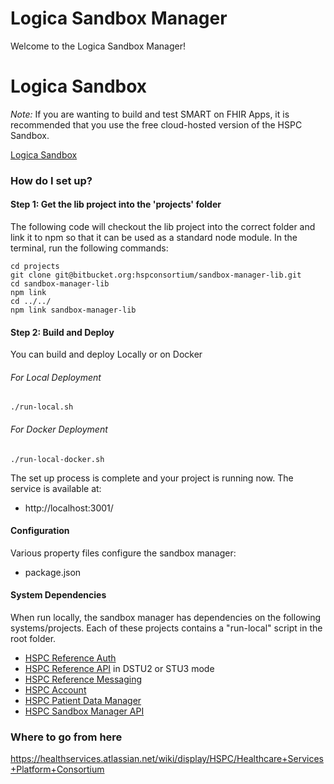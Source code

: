 # Logica Sandbox Manager

Welcome to the Logica Sandbox Manager!  

# Logica Sandbox

*Note:* If you are wanting to build and test SMART on FHIR Apps, it is recommended that you use the free cloud-hosted version of the HSPC Sandbox.

[Logica Sandbox](https://sandbox.logicahealth.org)

### How do I set up? ###


#### Step 1: Get the lib project into the 'projects' folder ####
The following code will checkout the lib project into the correct folder
and link it to npm so that it can be used as a standard node module. In the terminal, run the following commands:

    cd projects
    git clone git@bitbucket.org:hspconsortium/sandbox-manager-lib.git
    cd sandbox-manager-lib
    npm link
    cd ../../
    npm link sandbox-manager-lib

#### Step 2: Build and Deploy ####

You can build and deploy Locally or on Docker

###### For Local Deployment
    ./run-local.sh

###### For Docker Deployment ####

    ./run-local-docker.sh

The set up process is complete and your project is running now.  The service is available at:
* http://localhost:3001/

#### Configuration ####

Various property files configure the sandbox manager:

 * package.json

#### System Dependencies ####
When run locally, the sandbox manager has dependencies on the following systems/projects.  Each of these projects contains a "run-local" script in the root folder.

 * [HSPC Reference Auth](https://bitbucket.org/hspconsortium/reference-auth)
 * [HSPC Reference API](https://bitbucket.org/hspconsortium/reference-api) in DSTU2 or STU3 mode
 * [HSPC Reference Messaging](https://bitbucket.org/hspconsortium/reference-messaging)
 * [HSPC Account](https://bitbucket.org/hspconsortium/account)
 * [HSPC Patient Data Manager](https://bitbucket.org/hspconsortium/patient-data-manager)
 * [HSPC Sandbox Manager API](https://bitbucket.org/hspconsortium/sandbox-manager-api)

### Where to go from here ###
https://healthservices.atlassian.net/wiki/display/HSPC/Healthcare+Services+Platform+Consortium
